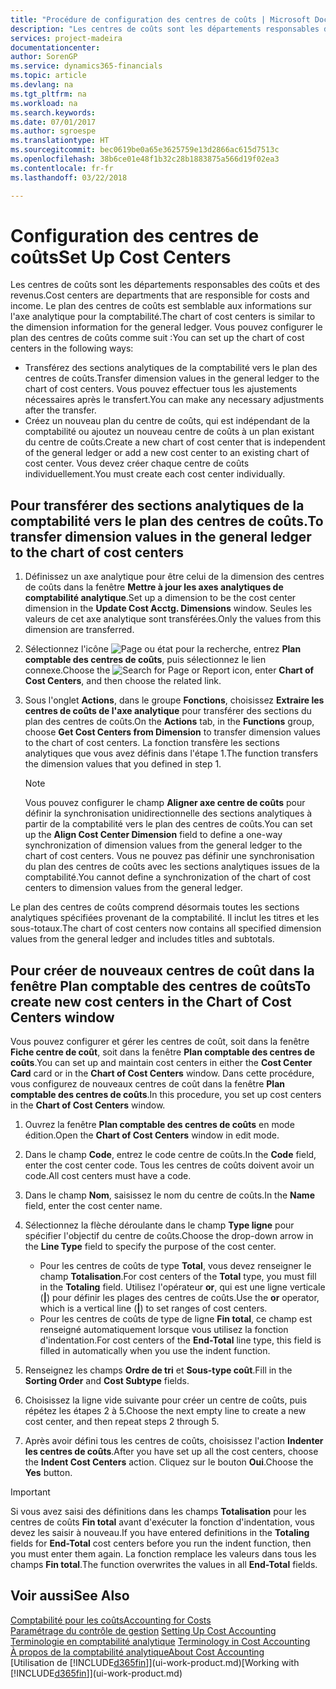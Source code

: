 ```yaml
---
title: "Procédure de configuration des centres de coûts | Microsoft Docs"
description: "Les centres de coûts sont les départements responsables des coûts et des revenus. Le plan des centres de coûts est semblable aux informations sur l'axe analytique pour la comptabilité."
services: project-madeira
documentationcenter: 
author: SorenGP
ms.service: dynamics365-financials
ms.topic: article
ms.devlang: na
ms.tgt_pltfrm: na
ms.workload: na
ms.search.keywords: 
ms.date: 07/01/2017
ms.author: sgroespe
ms.translationtype: HT
ms.sourcegitcommit: bec0619be0a65e3625759e13d2866ac615d7513c
ms.openlocfilehash: 38b6ce01e48f1b32c28b1883875a566d19f02ea3
ms.contentlocale: fr-fr
ms.lasthandoff: 03/22/2018

---
```

# <a name="set-up-cost-centers"></a><span data-ttu-id="bd96f-104">Configuration des centres de coûts</span><span class="sxs-lookup"><span data-stu-id="bd96f-104">Set Up Cost Centers</span></span>
<span data-ttu-id="bd96f-105">Les centres de coûts sont les départements responsables des coûts et des revenus.</span><span class="sxs-lookup"><span data-stu-id="bd96f-105">Cost centers are departments that are responsible for costs and income.</span></span> <span data-ttu-id="bd96f-106">Le plan des centres de coûts est semblable aux informations sur l'axe analytique pour la comptabilité.</span><span class="sxs-lookup"><span data-stu-id="bd96f-106">The chart of cost centers is similar to the dimension information for the general ledger.</span></span> <span data-ttu-id="bd96f-107">Vous pouvez configurer le plan des centres de coûts comme suit :</span><span class="sxs-lookup"><span data-stu-id="bd96f-107">You can set up the chart of cost centers in the following ways:</span></span>  

-   <span data-ttu-id="bd96f-108">Transférez des sections analytiques de la comptabilité vers le plan des centres de coûts.</span><span class="sxs-lookup"><span data-stu-id="bd96f-108">Transfer dimension values in the general ledger to the chart of cost centers.</span></span> <span data-ttu-id="bd96f-109">Vous pouvez effectuer tous les ajustements nécessaires après le transfert.</span><span class="sxs-lookup"><span data-stu-id="bd96f-109">You can make any necessary adjustments after the transfer.</span></span>  
-   <span data-ttu-id="bd96f-110">Créez un nouveau plan du centre de coûts, qui est indépendant de la comptabilité ou ajoutez un nouveau centre de coûts à un plan existant du centre de coûts.</span><span class="sxs-lookup"><span data-stu-id="bd96f-110">Create a new chart of cost center that is independent of the general ledger or add a new cost center to an existing chart of cost center.</span></span> <span data-ttu-id="bd96f-111">Vous devez créer chaque centre de coûts individuellement.</span><span class="sxs-lookup"><span data-stu-id="bd96f-111">You must create each cost center individually.</span></span>  

## <a name="to-transfer-dimension-values-in-the-general-ledger-to-the-chart-of-cost-centers"></a><span data-ttu-id="bd96f-112">Pour transférer des sections analytiques de la comptabilité vers le plan des centres de coûts.</span><span class="sxs-lookup"><span data-stu-id="bd96f-112">To transfer dimension values in the general ledger to the chart of cost centers</span></span>  
1.  <span data-ttu-id="bd96f-113">Définissez un axe analytique pour être celui de la dimension des centres de coûts dans la fenêtre **Mettre à jour les axes analytiques de comptabilité analytique**.</span><span class="sxs-lookup"><span data-stu-id="bd96f-113">Set up a dimension to be the cost center dimension in the **Update Cost Acctg. Dimensions** window.</span></span> <span data-ttu-id="bd96f-114">Seules les valeurs de cet axe analytique sont transférées.</span><span class="sxs-lookup"><span data-stu-id="bd96f-114">Only the values from this dimension are transferred.</span></span>  
2.  <span data-ttu-id="bd96f-115">Sélectionnez l'icône ![Page ou état pour la recherche](media/ui-search/search_small.png "icône Page ou état pour la recherche"), entrez **Plan comptable des centres de coûts**, puis sélectionnez le lien connexe.</span><span class="sxs-lookup"><span data-stu-id="bd96f-115">Choose the ![Search for Page or Report](media/ui-search/search_small.png "Search for Page or Report icon") icon, enter **Chart of Cost Centers**, and then choose the related link.</span></span>  
3.  <span data-ttu-id="bd96f-116">Sous l'onglet **Actions**, dans le groupe **Fonctions**, choisissez **Extraire les centres de coûts de l'axe analytique** pour transférer des sections du plan des centres de coûts.</span><span class="sxs-lookup"><span data-stu-id="bd96f-116">On the **Actions** tab, in the **Functions** group, choose **Get Cost Centers from Dimension** to transfer dimension values to the chart of cost centers.</span></span> <span data-ttu-id="bd96f-117">La fonction transfère les sections analytiques que vous avez définis dans l'étape 1.</span><span class="sxs-lookup"><span data-stu-id="bd96f-117">The function transfers the dimension values that you defined in step 1.</span></span>  

    > [!NOTE]  
    >  <span data-ttu-id="bd96f-118">Vous pouvez configurer le champ **Aligner axe centre de coûts** pour définir la synchronisation unidirectionnelle des sections analytiques à partir de la comptabilité vers le plan des centres de coûts.</span><span class="sxs-lookup"><span data-stu-id="bd96f-118">You can set up the **Align Cost Center Dimension**  field to define a one-way synchronization of dimension values from the general ledger to the chart of cost centers.</span></span> <span data-ttu-id="bd96f-119">Vous ne pouvez pas définir une synchronisation du plan des centres de coûts avec les sections analytiques issues de la comptabilité.</span><span class="sxs-lookup"><span data-stu-id="bd96f-119">You cannot define a synchronization of the chart of cost centers to dimension values from the general ledger.</span></span>  

<span data-ttu-id="bd96f-120">Le plan des centres de coûts comprend désormais toutes les sections analytiques spécifiées provenant de la comptabilité. Il inclut les titres et les sous-totaux.</span><span class="sxs-lookup"><span data-stu-id="bd96f-120">The chart of cost centers now contains all specified dimension values from the general ledger and includes titles and subtotals.</span></span>  

## <a name="to-create-new-cost-centers-in-the-chart-of-cost-centers-window"></a><span data-ttu-id="bd96f-121">Pour créer de nouveaux centres de coût dans la fenêtre Plan comptable des centres de coûts</span><span class="sxs-lookup"><span data-stu-id="bd96f-121">To create new cost centers in the Chart of Cost Centers window</span></span>  
<span data-ttu-id="bd96f-122">Vous pouvez configurer et gérer les centres de coût, soit dans la fenêtre **Fiche centre de coût**, soit dans la fenêtre **Plan comptable des centres de coûts**.</span><span class="sxs-lookup"><span data-stu-id="bd96f-122">You can set up and maintain cost centers in either the **Cost Center Card** card or in the **Chart of Cost Centers** window.</span></span> <span data-ttu-id="bd96f-123">Dans cette procédure, vous configurez de nouveaux centres de coût dans la fenêtre **Plan comptable des centres de coûts**.</span><span class="sxs-lookup"><span data-stu-id="bd96f-123">In this procedure, you set up cost centers in the **Chart of Cost Centers** window.</span></span>  

1. <span data-ttu-id="bd96f-124">Ouvrez la fenêtre **Plan comptable des centres de coûts** en mode édition.</span><span class="sxs-lookup"><span data-stu-id="bd96f-124">Open the **Chart of Cost Centers** window in edit mode.</span></span>  
2. <span data-ttu-id="bd96f-125">Dans le champ **Code**, entrez le code centre de coûts.</span><span class="sxs-lookup"><span data-stu-id="bd96f-125">In the **Code** field, enter the cost center code.</span></span> <span data-ttu-id="bd96f-126">Tous les centres de coûts doivent avoir un code.</span><span class="sxs-lookup"><span data-stu-id="bd96f-126">All cost centers must have a code.</span></span>  
3. <span data-ttu-id="bd96f-127">Dans le champ **Nom**, saisissez le nom du centre de coûts.</span><span class="sxs-lookup"><span data-stu-id="bd96f-127">In the **Name** field, enter the cost center name.</span></span>  
4. <span data-ttu-id="bd96f-128">Sélectionnez la flèche déroulante dans le champ **Type ligne** pour spécifier l'objectif du centre de coûts.</span><span class="sxs-lookup"><span data-stu-id="bd96f-128">Choose the drop-down arrow in the **Line Type** field to specify the purpose of the cost center.</span></span>  

    - <span data-ttu-id="bd96f-129">Pour les centres de coûts de type **Total**, vous devez renseigner le champ **Totalisation**.</span><span class="sxs-lookup"><span data-stu-id="bd96f-129">For cost centers of the **Total** type, you must fill in the **Totaling** field.</span></span> <span data-ttu-id="bd96f-130">Utilisez l'opérateur **or**, qui est une ligne verticale (**&#124;**) pour définir les plages des centres de coûts.</span><span class="sxs-lookup"><span data-stu-id="bd96f-130">Use the **or** operator, which is a vertical line (**&#124;**) to set ranges of cost centers.</span></span>  
    - <span data-ttu-id="bd96f-131">Pour les centres de coûts de type de ligne **Fin total**, ce champ est renseigné automatiquement lorsque vous utilisez la fonction d'indentation.</span><span class="sxs-lookup"><span data-stu-id="bd96f-131">For cost centers of the **End-Total** line type, this field is filled in automatically when you use the indent function.</span></span>  
5.  <span data-ttu-id="bd96f-132">Renseignez les champs **Ordre de tri** et **Sous-type coût**.</span><span class="sxs-lookup"><span data-stu-id="bd96f-132">Fill in the **Sorting Order** and **Cost Subtype** fields.</span></span>  
6.  <span data-ttu-id="bd96f-133">Choisissez la ligne vide suivante pour créer un centre de coûts, puis répétez les étapes 2 à 5.</span><span class="sxs-lookup"><span data-stu-id="bd96f-133">Choose the next empty line to create a new cost center, and then repeat steps 2 through 5.</span></span>  
7.  <span data-ttu-id="bd96f-134">Après avoir défini tous les centres de coûts, choisissez l'action **Indenter les centres de coûts**.</span><span class="sxs-lookup"><span data-stu-id="bd96f-134">After you have set up all the cost centers, choose the **Indent Cost Centers** action.</span></span> <span data-ttu-id="bd96f-135">Cliquez sur le bouton **Oui**.</span><span class="sxs-lookup"><span data-stu-id="bd96f-135">Choose the **Yes** button.</span></span>  

> [!IMPORTANT]  
>  <span data-ttu-id="bd96f-136">Si vous avez saisi des définitions dans les champs **Totalisation** pour les centres de coûts **Fin total** avant d'exécuter la fonction d'indentation, vous devez les saisir à nouveau.</span><span class="sxs-lookup"><span data-stu-id="bd96f-136">If you have entered definitions in the **Totaling** fields for **End-Total** cost centers before you run the indent function, then you must enter them again.</span></span> <span data-ttu-id="bd96f-137">La fonction remplace les valeurs dans tous les champs **Fin total**.</span><span class="sxs-lookup"><span data-stu-id="bd96f-137">The function overwrites the values in all **End-Total** fields.</span></span>  

## <a name="see-also"></a><span data-ttu-id="bd96f-138">Voir aussi</span><span class="sxs-lookup"><span data-stu-id="bd96f-138">See Also</span></span>  
[<span data-ttu-id="bd96f-139">Comptabilité pour les coûts</span><span class="sxs-lookup"><span data-stu-id="bd96f-139">Accounting for Costs</span></span>](finance-manage-cost-accounting.md)  
<span data-ttu-id="bd96f-140">[Paramétrage du contrôle de gestion](finance-set-up-cost-accounting.md) </span><span class="sxs-lookup"><span data-stu-id="bd96f-140">[Setting Up Cost Accounting](finance-set-up-cost-accounting.md) </span></span>  
<span data-ttu-id="bd96f-141">[Terminologie en comptabilité analytique](finance-terminology-in-cost-accounting.md) </span><span class="sxs-lookup"><span data-stu-id="bd96f-141">[Terminology in Cost Accounting](finance-terminology-in-cost-accounting.md) </span></span>  
[<span data-ttu-id="bd96f-142">À propos de la comptabilité analytique</span><span class="sxs-lookup"><span data-stu-id="bd96f-142">About Cost Accounting</span></span>](finance-about-cost-accounting.md)  
<span data-ttu-id="bd96f-143">[Utilisation de [!INCLUDE[d365fin](includes/d365fin_md.md)]](ui-work-product.md)</span><span class="sxs-lookup"><span data-stu-id="bd96f-143">[Working with [!INCLUDE[d365fin](includes/d365fin_md.md)]](ui-work-product.md)</span></span>

